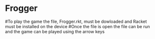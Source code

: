 # Frogger

#To play the game the file, Frogger.rkt, must be dowloaded and Racket must be installed on the device
#Once the file is open the file can be run and the game can be played using the arrow keys
